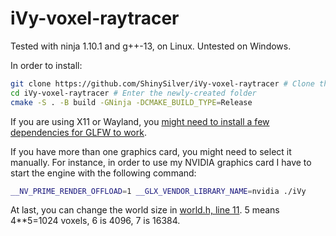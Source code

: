 # iVy-voxel-raytracer
Tested with ninja 1.10.1 and g++-13, on Linux. Untested on Windows.

In order to install:
```sh
git clone https://github.com/ShinySilver/iVy-voxel-raytracer # Clone this repository
cd iVy-voxel-raytracer # Enter the newly-created folder
cmake -S . -B build -GNinja -DCMAKE_BUILD_TYPE=Release
```
If you are using X11 or Wayland, you [might need to install a few dependencies for GLFW to work](https://www.glfw.org/docs/latest/compile.html#compile_deps_wayland).

If you have more than one graphics card, you might need to select it manually. For instance, in order to use my NVIDIA graphics card I have to start the engine with the following command:
```sh
__NV_PRIME_RENDER_OFFLOAD=1 __GLX_VENDOR_LIBRARY_NAME=nvidia ./iVy
```

At last, you can change the world size in [world.h, line 11](https://github.com/ShinySilver/iVy-voxel-raytracer/blob/master/src/common/world.h#L12C9-L12C30). 5 means 4**5=1024 voxels, 6 is 4096, 7 is 16384.
